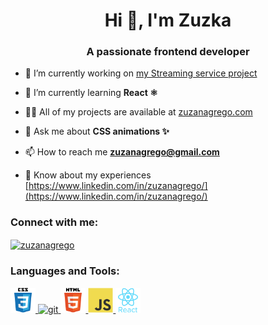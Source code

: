 <h1 align="center">Hi 👋, I'm Zuzka</h1>
<h3 align="center">A passionate frontend developer</h3>

- 🔭 I’m currently working on [my Streaming service project](https://github.com/Zuzanagrego/streaming-service-mockup)

- 🌱 I’m currently learning **React ⚛️**

- 👨‍💻 All of my projects are available at [zuzanagrego.com](zuzanagrego.com)

- 💬 Ask me about **CSS animations ✨**

- 📫 How to reach me **zuzanagrego@gmail.com**

- 📄 Know about my experiences [https://www.linkedin.com/in/zuzanagrego/](https://www.linkedin.com/in/zuzanagrego/)

<h3 align="left">Connect with me:</h3>
<p align="left">
<a href="https://linkedin.com/in/zuzanagrego" target="blank"><img align="center" src="https://raw.githubusercontent.com/rahuldkjain/github-profile-readme-generator/master/src/images/icons/Social/linked-in-alt.svg" alt="zuzanagrego" height="30" width="40" /></a>
</p>

<h3 align="left">Languages and Tools:</h3>
<p align="left"> <a href="https://www.w3schools.com/css/" target="_blank" rel="noreferrer"> <img src="https://raw.githubusercontent.com/devicons/devicon/master/icons/css3/css3-original-wordmark.svg" alt="css3" width="40" height="40"/> </a> <a href="https://git-scm.com/" target="_blank" rel="noreferrer"> <img src="https://www.vectorlogo.zone/logos/git-scm/git-scm-icon.svg" alt="git" width="40" height="40"/> </a> <a href="https://www.w3.org/html/" target="_blank" rel="noreferrer"> <img src="https://raw.githubusercontent.com/devicons/devicon/master/icons/html5/html5-original-wordmark.svg" alt="html5" width="40" height="40"/> </a> <a href="https://developer.mozilla.org/en-US/docs/Web/JavaScript" target="_blank" rel="noreferrer"> <img src="https://raw.githubusercontent.com/devicons/devicon/master/icons/javascript/javascript-original.svg" alt="javascript" width="40" height="40"/> </a> <a href="https://reactjs.org/" target="_blank" rel="noreferrer"> <img src="https://raw.githubusercontent.com/devicons/devicon/master/icons/react/react-original-wordmark.svg" alt="react" width="40" height="40"/> </a> </p>

